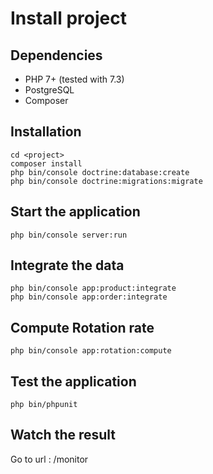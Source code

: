 # Install project

## Dependencies

- PHP 7+ (tested with 7.3)
- PostgreSQL
- Composer

## Installation

```
cd <project>
composer install
php bin/console doctrine:database:create
php bin/console doctrine:migrations:migrate
```

## Start the application

```
php bin/console server:run
```

## Integrate the data 
```
php bin/console app:product:integrate
php bin/console app:order:integrate

```

## Compute Rotation rate

```
php bin/console app:rotation:compute
```

## Test the application

```
php bin/phpunit
```

## Watch the result

Go to url : /monitor

